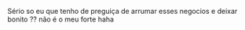 Sério so eu que tenho de preguiça de arrumar esses negocios e deixar bonito ?? não é o meu forte haha
